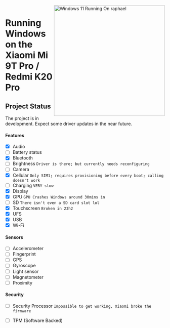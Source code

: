 <img align="right" src="https://raw.githubusercontent.com/graphiks/woa-raphael/main/media/raphael.png" width="350" alt="Windows 11 Running On raphael">


# Running Windows on the Xiaomi Mi 9T Pro / Redmi K20 Pro

## Project Status

The project is in development. Expect some driver updates in the near future.



#### Features

- [X] Audio 
- [ ] Battery status
- [x] Bluetooth
- [ ] Brightness ```Driver is there; but currently needs reconfiguring```
- [ ] Camera
- [x] Cellular ```Only SIM1; requires provisioning before every boot; calling doesn't work```
- [ ] Charging ```VERY slow```
- [x] Display
- [x] GPU ```GPU Crashes Windows around 30mins in ```
- [ ] SD ```There isn't even a SD card slot lol```
- [x] Touchscreen ```Broken in 23h2```
- [x] UFS
- [x] USB
- [x] Wi-Fi

#### Sensors
- [ ] Accelerometer
- [ ] Fingerprint
- [ ] GPS
- [ ] Gyroscope
- [ ] Light sensor
- [ ] Magnetometer
- [ ] Proximity

#### Security

- [ ] Security Processor ```Impossible to get working, Xiaomi broke the firmware```
- [ ] TPM (Software Backed)


